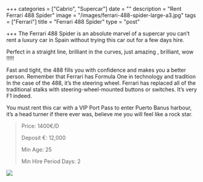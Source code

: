 +++
categories = ["Cabrio", "Supercar"]
date = ""
description = "Rent Ferrari 488 Spider"
image = "/images/ferrari-488-spider-large-a3.jpg"
tags = ["Ferrari"]
title = "Ferrari 488 Spider"
type = "post"

+++
The Ferrari 488 Spider is an absolute marvel of a supercar you can’t rent a luxury car in Spain without trying this car out for a few days hire.

Perfect in a straight line, brilliant in the curves, just amazing , brilliant, wow !!!!!

Fast and tight, the 488 fills you with confidence and makes you a better person. Remember that Ferrari has Formula One in technology and tradition In the case of the 488, it’s the steering wheel. Ferrari has replaced all of the traditional stalks with steering-wheel-mounted buttons or switches. It’s very F1 indeed.

You must rent this car with a VIP Port Pass to enter Puerto Banus harbour, it’s a head turner if there ever was, believe me you will feel like a rock star.

> Price: 1400€/D
>
> Deposit €: 12,000
>
> Min Age: 25
>
> Min Hire Period Days: 2

[![](/images/boton.png)](https://supercarmarbella.com/contact/ "Book")
